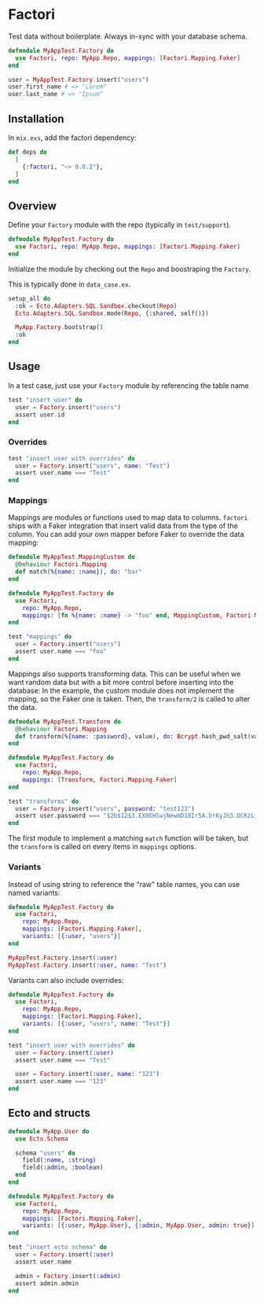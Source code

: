 # Factori

Test data without boilerplate. Always in-sync with your database schema.

```elixir
defmodule MyAppTest.Factory do
  use Factori, repo: MyApp.Repo, mappings: [Factori.Mapping.Faker]
end

user = MyAppTest.Factory.insert("users")
user.first_name # => "Lorem"
user.last_name # => "Ipsum"
```

## Installation

In `mix.exs`, add the factori dependency:

```elixir
def deps do
  [
    {:factori, "~> 0.0.2"},
  ]
end
```

## Overview

Define your `Factory` module with the repo (typically in `test/support`).

```elixir
defmodule MyAppTest.Factory do
  use Factori, repo: MyApp.Repo, mappings: [Factori.Mapping.Faker]
end
```

Initialize the module by checking out the `Repo` and boostraping the `Factory`.

This is typically done in `data_case.ex`.

```elixir
setup_all do
  :ok = Ecto.Adapters.SQL.Sandbox.checkout(Repo)
  Ecto.Adapters.SQL.Sandbox.mode(Repo, {:shared, self()})

  MyApp.Factory.bootstrap()
  :ok
end
```

## Usage

In a test case, just use your `Factory` module by referencing the table name

```elixir
test "insert user" do
  user = Factory.insert("users")
  assert user.id
end
```

### Overrides

```elixir
test "insert user with overrides" do
  user = Factory.insert("users", name: "Test")
  assert user.name === "Test"
end
```

### Mappings

Mappings are modules or functions used to map data to columns. `factori` ships with a Faker integration that insert valid data from the type of the column. You can add your own mapper before Faker to override the data mapping:

```elixir
defmodule MyAppTest.MappingCustom do
  @behaviour Factori.Mapping
  def match(%{name: :name}), do: "bar"
end

defmodule MyAppTest.Factory do
  use Factori,
    repo: MyApp.Repo,
    mappings: [fn %{name: :name} -> "foo" end, MappingCustom, Factori.Mapping.Faker]
end

test "mappings" do
  user = Factory.insert("users")
  assert user.name === "foo"
end
```

Mappings also supports transforming data. This can be useful when we want random data but with a bit more control before inserting into the database:
In the example, the custom module does not implement the mapping, so the Faker one is taken. Then, the `transform/2` is called to alter the data.

```elixir
defmodule MyAppTest.Transform do
  @behaviour Factori.Mapping
  def transform(%{name: :password}, value), do: Bcrypt.hash_pwd_salt(value)
end

defmodule MyAppTest.Factory do
  use Factori,
    repo: MyApp.Repo,
    mappings: [Transform, Factori.Mapping.Faker]
end

test "transforms" do
  user = Factory.insert("users", password: "test123")
  assert user.password === "$2b$12$3.EX0EHSwjNewmD18Ir5A.brKyJh3.DCKzLjX96wCwovzie2I1wcW"
end
```

The first module to implement a matching `match` function will be taken, but the `transform` is called on every items in `mappings` options.

### Variants

Instead of using string to reference the "raw" table names, you can use named variants:

```elixir
defmodule MyAppTest.Factory do
  use Factori,
    repo: MyApp.Repo,
    mappings: [Factori.Mapping.Faker],
    variants: [{:user, "users"}]
end

MyAppTest.Factory.insert(:user)
MyAppTest.Factory.insert(:user, name: "Test")
```

Variants can also include overrides:

```elixir
defmodule MyAppTest.Factory do
  use Factori,
    repo: MyApp.Repo,
    mappings: [Factori.Mapping.Faker],
    variants: [{:user, "users", name: "Test"}]
end

test "insert user with overrides" do
  user = Factory.insert(:user)
  assert user.name === "Test"

  user = Factory.insert(:user, name: "123")
  assert user.name === "123"
end
```

## Ecto and structs

```elixir
defmodule MyApp.User do
  use Ecto.Schema

  schema "users" do
    field(:name, :string)
    field(:admin, :boolean)
  end
end

defmodule MyAppTest.Factory do
  use Factori,
    repo: MyApp.Repo,
    mappings: [Factori.Mapping.Faker],
    variants: [{:user, MyApp.User}, {:admin, MyApp.User, admin: true}]
end

test "insert ecto schema" do
  user = Factory.insert(:user)
  assert user.name

  admin = Factory.insert(:admin)
  assert admin.admin
end
```
